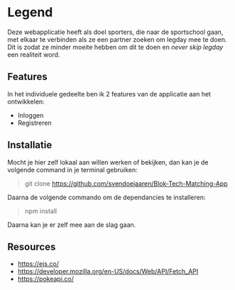 # Legend

Deze webapplicatie heeft als doel sporters, die naar de sportschool gaan, met elkaar te verbinden als ze een partner zoeken om legday mee te doen. Dit is zodat ze minder moeite hebben om dit te doen en _never skip legday_ een realiteit word.

## Features

In het individuele gedeelte ben ik 2 features van de applicatie aan het ontwikkelen:

- Inloggen
- Registreren

## Installatie

Mocht je hier zelf lokaal aan willen werken of bekijken, dan kan je de volgende command in je terminal gebruiken:

> git clone https://github.com/svendoejaaren/Blok-Tech-Matching-App

Daarna de volgende commando om de dependancies te installeren:

> npm install

Daarna kan je er zelf mee aan de slag gaan.

## Resources

- https://ejs.co/
- https://developer.mozilla.org/en-US/docs/Web/API/Fetch_API
- https://pokeapi.co/
